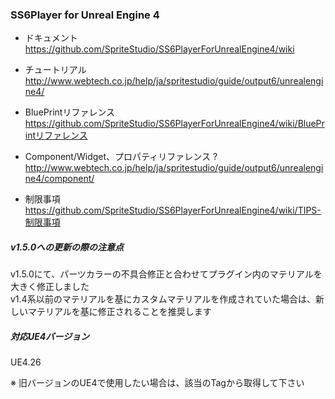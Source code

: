 ### SS6Player for Unreal Engine 4

- ドキュメント  
https://github.com/SpriteStudio/SS6PlayerForUnrealEngine4/wiki

- チュートリアル  
http://www.webtech.co.jp/help/ja/spritestudio/guide/output6/unrealengine4/

- BluePrintリファレンス  
https://github.com/SpriteStudio/SS6PlayerForUnrealEngine4/wiki/BluePrintリファレンス

- Component/Widget、プロパティリファレンス ?
http://www.webtech.co.jp/help/ja/spritestudio/guide/output6/unrealengine4/component/

- 制限事項  
https://github.com/SpriteStudio/SS6PlayerForUnrealEngine4/wiki/TIPS-制限事項


##### v1.5.0への更新の際の注意点
v1.5.0にて、パーツカラーの不具合修正と合わせてプラグイン内のマテリアルを大きく修正しました  
v1.4系以前のマテリアルを基にカスタムマテリアルを作成されていた場合は、新しいマテリアルを基に修正されることを推奨します


##### 対応UE4バージョン
UE4.26

※ 旧バージョンのUE4で使用したい場合は、該当のTagから取得して下さい

